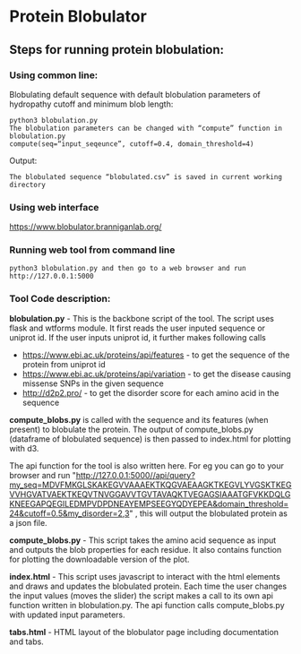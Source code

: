 # Protein Blobulator



## Steps for running protein blobulation:

### Using common line:

Blobulating default sequence with default blobulation parameters of hydropathy cutoff and minimum blob length:
```
python3 blobulation.py
The blobulation parameters can be changed with “compute” function in blobulation.py
compute(seq=“input_seqeunce”, cutoff=0.4, domain_threshold=4)
```
Output:
```
The blobulated sequence “blobulated.csv” is saved in current working directory
```
### Using web interface 

https://www.blobulator.branniganlab.org/

### Running web tool from command line

```
python3 blobulation.py and then go to a web browser and run  http://127.0.0.1:5000
```

### Tool Code description:

**blobulation.py** - This is the backbone script of the tool. 
The script uses flask and wtforms module. 
It first reads the user inputed sequence or uniprot id. 
If the user inputs uniprot id, it further makes following calls
  - https://www.ebi.ac.uk/proteins/api/features - to get the sequence of the protein from uniprot id
  - https://www.ebi.ac.uk/proteins/api/variation - to get the disease causing missense SNPs in the given sequence
  - http://d2p2.pro/ - to get the disorder score for each amino acid in the sequence 

**compute_blobs.py** is called with the sequence and its features (when present) to blobulate the protein.
The output of compute_blobs.py (dataframe of blobulated sequence) is then passed to index.html for plotting with d3. 

The api function for the tool is also written here. For eg you can go to your browser and run "http://127.0.0.1:5000//api/query?my_seq=MDVFMKGLSKAKEGVVAAAEKTKQGVAEAAGKTKEGVLYVGSKTKEGVVHGVATVAEKTKEQVTNVGGAVVTGVTAVAQKTVEGAGSIAAATGFVKKDQLGKNEEGAPQEGILEDMPVDPDNEAYEMPSEEGYQDYEPEA&domain_threshold=24&cutoff=0.5&my_disorder=2,3" , this will output the blobulated protein as a json file.

**compute_blobs.py** - This script takes the amino acid sequence as input and outputs the blob properties for each residue. It also contains function for plotting the downloadable version of the plot.

**index.html** - This script uses javascript to interact with the html elements and draws and updates the blobulated protein. Each time the user changes the input values (moves the slider) the script makes a call to its own api function written in blobulation.py. The api function calls compute_blobs.py with updated input parameters.

**tabs.html** - HTML layout of the blobulator page including documentation and tabs.
